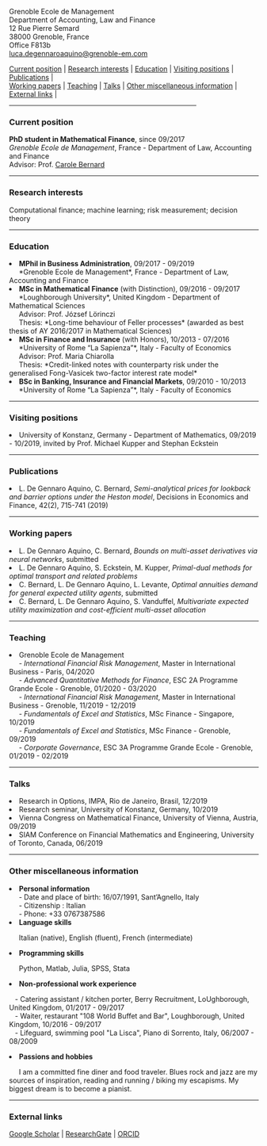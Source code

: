 Grenoble Ecole de Management <br>
Department of Accounting, Law and Finance <br>
12 Rue Pierre Semard <br>
38000 Grenoble, France <br>
Office F813b <br>
luca.degennaroaquino@grenoble-em.com <br>


<div>
 
  <div>
  <a href="#current-position">Current position</a> | <a href="#research-interests">Research interests</a> | <a href="#education">Education</a> | <a href="#visiting-positions">Visiting positions</a> | <a href="#publications">Publications</a> | 
  </div>
  <div>
   <a href="#working-papers">Working papers</a> | <a href="#teaching">Teaching</a> | <a href="#talks">Talks</a> | <a href="#other-miscellaneous-information">Other miscellaneous information</a> |  <a href="#external-links">External links</a> |
  </div>
  
</div>

<hr width="75%">

<!--- <a href="https://raw.githubusercontent.com/luca-dga/-/master/CV_LucaDGA.pdf" target="_blank">Download CV</a>  --->

<!--- <hr width="25%"> --->
 
 
### **Current position**
   <b>PhD student in Mathematical Finance</b>, since 09/2017  <br>
   *Grenoble Ecole de Management*, France - Department of Law, Accounting and Finance <br>
   Advisor: Prof. <a href="http://www.carole.bernard.free.fr/" target="_blank">Carole Bernard</a>
    
<hr>
    
### **Research interests**
Computational finance; machine learning; risk measurement; decision theory


<hr>

### **Education**

<li><b>MPhil in Business Administration</b>, 09/2017 - 09/2019 </li> 
&nbsp;&nbsp;&nbsp;&nbsp; *Grenoble Ecole de Management*, France - Department of Law, Accounting and Finance 	  

<li><b>MSc in Mathematical Finance</b> (with Distinction), 09/2016 - 09/2017 </li>
&nbsp;&nbsp;&nbsp;&nbsp; *Loughborough University*, United Kingdom - Department of Mathematical Sciences <br>
&nbsp;&nbsp;&nbsp;&nbsp; Advisor: Prof. József Lörinczi <br>
&nbsp;&nbsp;&nbsp;&nbsp; Thesis: *Long-time behaviour of Feller processes* (awarded as best thesis of AY 2016/2017 in Mathematical Sciences)

<li><b>MSc in Finance and Insurance</b> (with Honors), 10/2013 - 07/2016 </li>
&nbsp;&nbsp;&nbsp;&nbsp; *University of Rome “La Sapienza”*, Italy - Faculty of Economics <br>
&nbsp;&nbsp;&nbsp;&nbsp; Advisor: Prof. Maria Chiarolla <br>
&nbsp;&nbsp;&nbsp;&nbsp; Thesis: *Credit-linked notes with counterparty risk under the generalised Fong-Vasicek two-factor interest rate model*
    
<li><b>BSc in Banking, Insurance and Financial Markets</b>, 09/2010 - 10/2013 </li> 
&nbsp;&nbsp;&nbsp;&nbsp; *University of Rome “La Sapienza”*, Italy - Faculty of Economics
   
<hr>

### **Visiting positions**

<li>University of Konstanz, Germany - Department of Mathematics, 09/2019 - 10/2019, invited by Prof. Michael Kupper and Stephan Eckstein </li>

<hr>

### **Publications**

<li>L. De Gennaro Aquino, C. Bernard, <i>Semi-analytical prices for lookback and barrier options under the Heston model</i>, Decisions in Economics and Finance, 42(2), 715-741 (2019)</li>

<hr>

### **Working papers**

<li>L. De Gennaro Aquino, C. Bernard, <i>Bounds on multi-asset derivatives via neural networks</i>, submitted</li>

<li>L. De Gennaro Aquino, S. Eckstein, M. Kupper, <i>Primal-dual methods for optimal transport and related problems</i></li>

<li>C. Bernard, L. De Gennaro Aquino, L. Levante, <i>Optimal annuities demand for general expected utility agents</i>, submitted</li>

<li>C. Bernard, L. De Gennaro Aquino, S. Vanduffel, <i>Multivariate expected utility maximization and cost-efficient multi-asset allocation</i></li>

<hr>

### **Teaching**

<li>Grenoble Ecole de Management</li>
&nbsp;&nbsp;&nbsp;&nbsp; - <i>International Financial Risk Management</i>, Master in International Business - Paris, 04/2020 <br>
&nbsp;&nbsp;&nbsp;&nbsp; - <i>Advanced Quantitative Methods for Finance</i>, ESC 2A Programme Grande Ecole - Grenoble, 01/2020 - 03/2020<br>
&nbsp;&nbsp;&nbsp;&nbsp; - <i>International Financial Risk Management</i>, Master in International Business - Grenoble, 11/2019 - 12/2019<br>
&nbsp;&nbsp;&nbsp;&nbsp; - <i>Fundamentals of Excel and Statistics</i>, MSc Finance - Singapore, 10/2019<br>
&nbsp;&nbsp;&nbsp;&nbsp; - <i>Fundamentals of Excel and Statistics</i>, MSc Finance - Grenoble, 09/2019<br>
&nbsp;&nbsp;&nbsp;&nbsp; - <i>Corporate Governance</i>, ESC 3A Programme Grande Ecole - Grenoble, 01/2019 - 02/2019<br>

<hr>

### **Talks**

<li>Research in Options, IMPA, Rio de Janeiro, Brasil, 12/2019</li>
<li>Research seminar, University of Konstanz, Germany, 10/2019</li>
<li>Vienna Congress on Mathematical Finance, University of Vienna, Austria, 09/2019</li>
<li>SIAM Conference on Financial Mathematics and Engineering, University of Toronto, Canada, 06/2019</li>

<hr>

### **Other miscellaneous information**

<li><b>Personal information</b></li>
&nbsp;&nbsp;&nbsp;&nbsp; - Date and place of birth: 16/07/1991, Sant’Agnello, Italy <br>
&nbsp;&nbsp;&nbsp;&nbsp; - Citizenship : Italian <br>
&nbsp;&nbsp;&nbsp;&nbsp; - Phone: +33 0767387586

<li><b>Language skills</b></li>

&nbsp;&nbsp;&nbsp;&nbsp; Italian (native), English (fluent), French (intermediate)
    
<li><b>Programming skills</b></li>

&nbsp;&nbsp;&nbsp;&nbsp; Python, Matlab, Julia, SPSS, Stata
    
<li><b>Non-professional work experience</b></li>

&nbsp;&nbsp; - Catering assistant / kitchen porter, Berry Recruitment, LoUghborough, United Kingdom, 01/2017 - 09/2017<br>
&nbsp;&nbsp; - Waiter, restaurant "108 World Buffet and Bar", Loughborough, United Kingdom, 10/2016 - 09/2017<br>
&nbsp;&nbsp; - Lifeguard, swimming pool "La Lisca", Piano di Sorrento, Italy, 06/2007 - 08/2009<br>

<li><b>Passions and hobbies</b></li>

&nbsp;&nbsp;&nbsp;&nbsp; I am a committed fine diner and food traveler. Blues rock and jazz are my sources of inspiration, reading and running / biking my escapisms. My biggest dream is to become a pianist. 
<hr>

### **External links**

<a href="https://scholar.google.it/citations?user=Jk0lgM4AAAAJ&hl=it&oi=ao" target="_blank">Google Scholar</a> | 
<a href="https://www.researchgate.net/profile/Luca_De_Gennaro_Aquino" target="_blank">ResearchGate</a> |
<a href="https://orcid.org/0000-0001-5377-5385" target="_blank">ORCID</a> 
